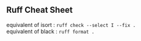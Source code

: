 ## Ruff Cheat Sheet

equivalent of isort  : `ruff check --select I --fix .`        
equivalent of black : `ruff format .`                       

